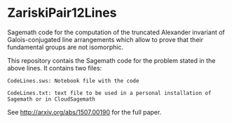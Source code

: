 # ZariskiPair12Lines
Sagemath code for the computation of the truncated Alexander invariant of Galois-conjugated line arrangements which allow to prove that their fundamental groups are not isomorphic.

This repository contais the Sagemath code for the problem stated in the above lines. It contains two files:
	
	CodeLines.sws: Notebook file with the code
	
	CodeLines.txt: text file to be used in a personal installation of Sagemath or in CloudSagemath
	
See http://arxiv.org/abs/1507.00190 for the full paper.
